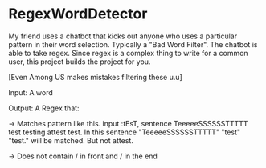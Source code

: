 ﻿# RegexWordDetector


My friend uses a chatbot that kicks out anyone who uses a particular pattern in their word selection. Typically a "Bad Word Filter". The chatbot is able to take regex. Since regex is a complex thing to write for a common user, this project builds the project for you.

\[Even Among US makes mistakes filtering these u.u]

Input: A word

Output: A Regex that:

  -> Matches pattern like this. input :tEsT, sentence  TeeeeeSSSSSSTTTTT test testing attest test. In this sentence "TeeeeeSSSSSSTTTTT" "test" "test." will be matched. But not   attest.
  
  -> Does not contain / in front and / in the end
